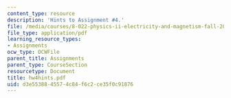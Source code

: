 ```yaml
---
content_type: resource
description: 'Hints to Assignment #4.'
file: /media/courses/8-022-physics-ii-electricity-and-magnetism-fall-2002/d3e5538845574c84f6c2ce35f0c91876_hw4hints.pdf
file_type: application/pdf
learning_resource_types:
- Assignments
ocw_type: OCWFile
parent_title: Assignments
parent_type: CourseSection
resourcetype: Document
title: hw4hints.pdf
uid: d3e55388-4557-4c84-f6c2-ce35f0c91876
---
```

